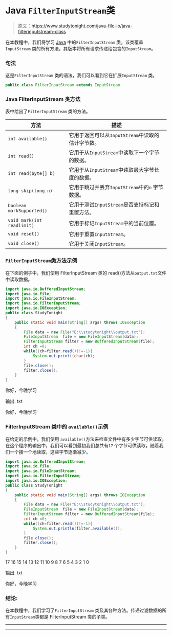 # Java `FilterInputStream`类

> 原文：<https://www.studytonight.com/java-file-io/java-filterinputstream-class>

在本教程中，我们将学习 [Java](https://www.studytonight.com/java/) 中的`FilterInputStream` 类。该类覆盖`InputStream` 类的所有方法，其版本将所有请求传递给包含的`InputStream`。

### 句法

这是`FilterInputStream` 类的语法，我们可以看到它在扩展`InputStream` 类。

```java
public class FilterInputStream extends InputStream 
```

### Java FilterInputStream 类方法

表中给出了`FilterInputStream` 类的方法。

| 方法 | 描述 |
| --- | --- |
| `int available()` | 它用于返回可以从`InputStream`中读取的估计字节数。 |
| `int read()` | 它用于从`InputStream`中读取下一个字节的数据。 |
| `int read(byte[] b)` | 它用于从`InputStream`中读取最大字节长度的数据。 |
| `long skip(long n)` | 它用于跳过并丢弃`InputStream`中的`n` 字节数据。 |
| `boolean markSupported()` | 它用于测试`InputStream`是否支持标记和重置方法。 |
| `void mark(int readlimit)` | 它用于标记`InputStream`中的当前位置。 |
| `void reset()` | 它用于重置`InputStream`。 |
| `void close()` | 它用于关闭`InputStream`。 |

### `FilterInputStream`类方法示例

在下面的例子中，我们使用 FilterInputStream 类的 read()方法从`output.txt`文件中读取数据。

```java
import java.io.BufferedInputStream;
import java.io.File;
import java.io.FileInputStream;
import java.io.FilterInputStream;
import java.io.IOException;
public class StudyTonight 
{
	public static void main(String[] args) throws IOException 
	{ 
		File data = new File("E:\\studytonight\\output.txt");  
		FileInputStream  file = new FileInputStream(data);  
		FilterInputStream filter = new BufferedInputStream(file);  
		int ch =0;  
		while((ch=filter.read())!=-1){  
			System.out.print((char)ch);  
		}  
		file.close();  
		filter.close();   
	}  
}
```

你好，今晚学习

输出. txt

你好，今晚学习

### FilterInputStream 类中的 `available()`示例

在给定的示例中，我们使用 `available()`方法来检查文件中有多少字节可供读取。在这个程序的输出中，我们可以看到最初我们总共有`17` 个字节可供读取，随着我们一个接一个地读取，这些字节逐渐减少。

```java
import java.io.BufferedInputStream;
import java.io.File;
import java.io.FileInputStream;
import java.io.FilterInputStream;
import java.io.IOException;
public class StudyTonight 
{
	public static void main(String[] args) throws IOException 
	{ 
		File data = new File("E:\\studytonight\\output.txt");  
		FileInputStream  file = new FileInputStream(data);  
		FilterInputStream filter = new BufferedInputStream(file);  
		int ch =0;  
		while((ch=filter.read())!=-1){  
			System.out.println(filter.available());  
		}  
		file.close();  
		filter.close();   
	}  
}
```

17
16
15
14
13
12
11
10
9
8
7
6
5
4
3
2
1
0

输出. txt

你好，今晚学习

### 结论:

在本教程中，我们学习了`FilterInputStream` 类及其各种方法。传递过滤数据的所有`InputStream`类都是 FilterInputStream 类的子类。

* * *

* * *